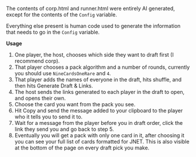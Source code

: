 The contents of corp.html and runner.html were entirely AI generated, except for the contents of the `Config` variable.

Everything else present is human code used to generate the information that needs to go in the `Config` variable.

**Usage**
1. One player, the host, chooses which side they want to draft first (I recommend corp).
2. That player chooses a pack algorithm and a number of rounds, currently you should use `NineCardsOneRare` and `4`.
3. That player adds the names of everyone in the draft, hits shuffle, and then hits Generate Draft & Links.
4. The host sends the links generated to each player in the draft to open, and opens their own.
5. Choose the card you want from the pack you see.
6. Hit Copy and send the message added to your clipboard to the player who it tells you to send it to.
7. Wait for a message from the player before you in draft order, click the link they send you and go back to step 5.
8. Eventually you will get a pack with only one card in it, after choosing it you can see your full list of cards formatted for JNET. This is also visible at the bottom of the page on every draft pick you make.
